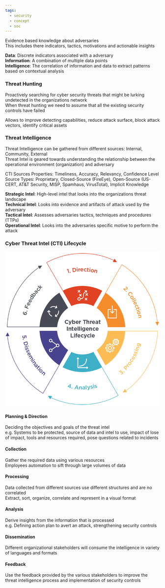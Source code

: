 ```yaml
---
tags:
  - security
  - concept
  - soc
---
```


Evidence based knowledge about adversaries  
This includes there indicators, tactics, motivations and actionable insights

**Data**: Discrete indicators associated with a adversary  
**Information**: A combination of multiple data points  
**Intelligence**: The correlation of information and data to extract patterns based on contextual analysis

### Threat Hunting

Proactively searching for cyber security threats that might be lurking undetected in the organizations network  
When threat hunting we need to assume that all the existing security controls have failed  

Allows to improve detecting capabilities, reduce attack surface, block attack vectors, identify critical assets

### Threat Intelligence


Threat Intelligence can be gathered from different sources: Internal, Community, External  
Threat Intel is geared towards understanding the relationship  between the operational environment (organization) and adversary  

CTI Sources Properties: Timeliness, Accuracy, Relevancy, Confidence Level  
Source Types: Proprietary, Closed-Source (FireEye), Open-Source (US-CERT, AT&T Security, MISP, Spamhaus, VirusTotal), Implicit Knowledge

**Strategic Intel**: High-level intel that looks into the organizations threat landscape  
**Technical Intel**: Looks into evidence and artifacts of attack used by the adversary  
**Tactical Intel**: Assesses adversaries tactics, techniques and procedures (TTPs)  
**Operational Intel**: Looks into the adversaries specific motive to perform the attack

### Cyber Threat Intel (CTI) Lifecycle

![CTI Lifecycle|360](../images/cti-lifecycle.png)

#### Planning & Direction
Deciding the objectives and goals of the threat intel  
e.g. Systems to be protected, source of data and intel to use, impact of lose of impact, tools and resources required, pose questions related to incidents

#### Collection
Gather the required data using various resources  
Employees automation to sift through large volumes of data

#### Processing
Data collected from different sources use different structures and are no correlated  
Extract, sort, organize, correlate and represent in a visual format

#### Analysis
Derive insights from the information that is processed  
e.g. Defining action plan to avert an attack, strengthening security controls

#### Dissemination
Different organizational stakeholders will consume the intelligence in variety of languages and formats

#### Feedback
Use the feedback provided by the various stakeholders to improve the threat intelligence process and implementation of security controls
